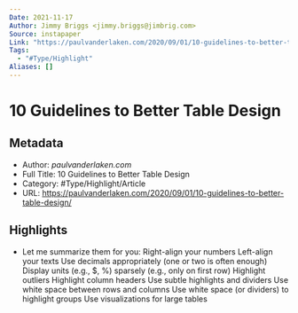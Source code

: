 ```yaml
---
Date: 2021-11-17
Author: Jimmy Briggs <jimmy.briggs@jimbrig.com>
Source: instapaper
Link: "https://paulvanderlaken.com/2020/09/01/10-guidelines-to-better-table-design/"
Tags:
  - "#Type/Highlight"
Aliases: []
---
```


# 10 Guidelines to Better Table Design

## Metadata

* Author: *paulvanderlaken.com*
* Full Title: 10 Guidelines to Better Table Design
* Category: #Type/Highlight/Article
* URL: https://paulvanderlaken.com/2020/09/01/10-guidelines-to-better-table-design/

## Highlights

* Let me summarize them for you:
  Right-align your numbers
  Left-align your texts
  Use decimals appropriately (one or two is often enough)
  Display units (e.g., $, %) sparsely (e.g., only on first row)
  Highlight outliers
  Highlight column headers
  Use subtle highlights and dividers
  Use white space between rows and columns
  Use white space (or dividers) to highlight groups
  Use visualizations for large tables
